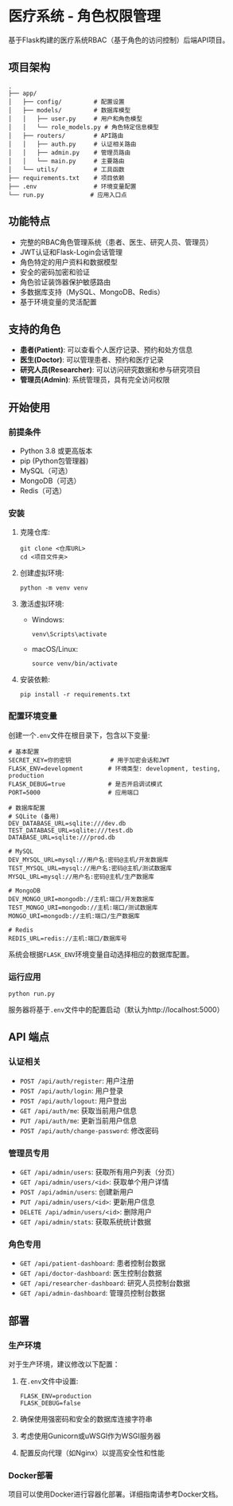# 医疗系统 - 角色权限管理

基于Flask构建的医疗系统RBAC（基于角色的访问控制）后端API项目。

## 项目架构

```
.
├── app/
│   ├── config/         # 配置设置
│   ├── models/         # 数据库模型
│   │   ├── user.py     # 用户和角色模型
│   │   └── role_models.py # 角色特定信息模型
│   ├── routers/        # API路由
│   │   ├── auth.py     # 认证相关路由
│   │   ├── admin.py    # 管理员路由
│   │   └── main.py     # 主要路由
│   └── utils/          # 工具函数
├── requirements.txt    # 项目依赖
├── .env                # 环境变量配置
└── run.py             # 应用入口点
```

## 功能特点

- 完整的RBAC角色管理系统（患者、医生、研究人员、管理员）
- JWT认证和Flask-Login会话管理
- 角色特定的用户资料和数据模型
- 安全的密码加密和验证
- 角色验证装饰器保护敏感路由
- 多数据库支持（MySQL、MongoDB、Redis）
- 基于环境变量的灵活配置

## 支持的角色

- **患者(Patient)**: 可以查看个人医疗记录、预约和处方信息
- **医生(Doctor)**: 可以管理患者、预约和医疗记录
- **研究人员(Researcher)**: 可以访问研究数据和参与研究项目
- **管理员(Admin)**: 系统管理员，具有完全访问权限

## 开始使用

### 前提条件

- Python 3.8 或更高版本
- pip (Python包管理器)
- MySQL（可选）
- MongoDB（可选）
- Redis（可选）

### 安装

1. 克隆仓库:
   ```
   git clone <仓库URL>
   cd <项目文件夹>
   ```

2. 创建虚拟环境:
   ```
   python -m venv venv
   ```

3. 激活虚拟环境:
   - Windows:
     ```
     venv\Scripts\activate
     ```
   - macOS/Linux:
     ```
     source venv/bin/activate
     ```

4. 安装依赖:
   ```
   pip install -r requirements.txt
   ```

### 配置环境变量

创建一个`.env`文件在根目录下，包含以下变量:

```
# 基本配置
SECRET_KEY=你的密钥           # 用于加密会话和JWT
FLASK_ENV=development       # 环境类型: development, testing, production
FLASK_DEBUG=true            # 是否开启调试模式
PORT=5000                   # 应用端口

# 数据库配置
# SQLite (备用)
DEV_DATABASE_URL=sqlite:///dev.db
TEST_DATABASE_URL=sqlite:///test.db
DATABASE_URL=sqlite:///prod.db

# MySQL
DEV_MYSQL_URL=mysql://用户名:密码@主机/开发数据库
TEST_MYSQL_URL=mysql://用户名:密码@主机/测试数据库
MYSQL_URL=mysql://用户名:密码@主机/生产数据库

# MongoDB
DEV_MONGO_URI=mongodb://主机:端口/开发数据库
TEST_MONGO_URI=mongodb://主机:端口/测试数据库
MONGO_URI=mongodb://主机:端口/生产数据库

# Redis
REDIS_URL=redis://主机:端口/数据库号
```

系统会根据`FLASK_ENV`环境变量自动选择相应的数据库配置。

### 运行应用

```
python run.py
```

服务器将基于`.env`文件中的配置启动（默认为http://localhost:5000）

## API 端点

### 认证相关

- `POST /api/auth/register`: 用户注册
- `POST /api/auth/login`: 用户登录
- `POST /api/auth/logout`: 用户登出
- `GET /api/auth/me`: 获取当前用户信息
- `PUT /api/auth/me`: 更新当前用户信息
- `POST /api/auth/change-password`: 修改密码

### 管理员专用

- `GET /api/admin/users`: 获取所有用户列表（分页）
- `GET /api/admin/users/<id>`: 获取单个用户详情
- `POST /api/admin/users`: 创建新用户
- `PUT /api/admin/users/<id>`: 更新用户信息
- `DELETE /api/admin/users/<id>`: 删除用户
- `GET /api/admin/stats`: 获取系统统计数据

### 角色专用

- `GET /api/patient-dashboard`: 患者控制台数据
- `GET /api/doctor-dashboard`: 医生控制台数据
- `GET /api/researcher-dashboard`: 研究人员控制台数据
- `GET /api/admin-dashboard`: 管理员控制台数据

## 部署

### 生产环境

对于生产环境，建议修改以下配置：

1. 在`.env`文件中设置:
   ```
   FLASK_ENV=production
   FLASK_DEBUG=false
   ```

2. 确保使用强密码和安全的数据库连接字符串
3. 考虑使用Gunicorn或uWSGI作为WSGI服务器
4. 配置反向代理（如Nginx）以提高安全性和性能

### Docker部署

项目可以使用Docker进行容器化部署。详细指南请参考Docker文档。 